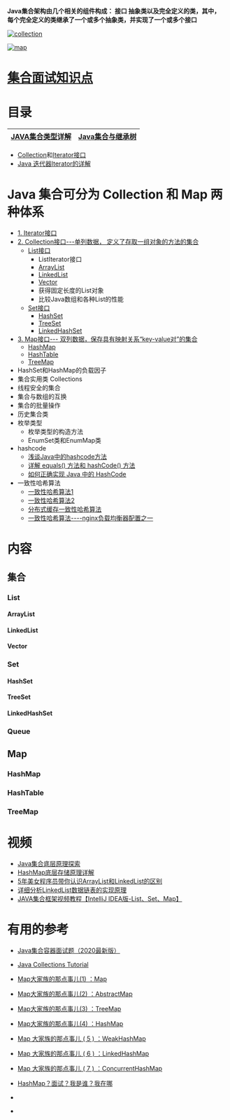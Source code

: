 **Java集合架构由几个相关的组件构成： 接口 抽象类以及完全定义的类，其中， 每个完全定义的类继承了一个或多个抽象类，并实现了一个或多个接口**

<a href="https://ibb.co/Sw3CQbq"><img src="https://i.ibb.co/zV4v8pK/collection.png" alt="collection" border="0"></a>

<a href="https://ibb.co/vdNjwBS"><img src="https://i.ibb.co/pKHL0PS/map.jpg" alt="map" border="0"></a>

# [集合面试知识点](https://github.com/stevenli91748/JAVA-Architecture/blob/master/Java%20fundamental/interview/%E5%AE%B9%E5%99%A8.md)

# 目录


[JAVA集合类型详解](https://www.cnblogs.com/hongwz/p/5755433.html)|[Java集合与继承树](https://blog.csdn.net/z710757293/article/details/103222000)|
---|---|


* [Collection](https://blog.csdn.net/qq924862077/article/details/48022135)和[Iterator接口](https://blog.csdn.net/weixin_39241397/article/details/79687789?depth_1-utm_source=distribute.pc_relevant.none-task-blog-BlogCommendFromBaidu-4&utm_source=distribute.pc_relevant.none-task-blog-BlogCommendFromBaidu-4)
* [Java 迭代器Iterator的详解](https://blog.csdn.net/qq_33642117/article/details/52039691)

# Java 集合可分为 Collection 和 Map 两种体系

* [1. Iterator接口]()
* [2. Collection接口---单列数据， 定义了存取一组对象的方法的集合]()
  * [List接口](#List接口)
    * ListIterator接口
    * [ArrayList](https://blog.csdn.net/GongchuangSu/article/details/51514389)
    * [LinkedList](#LinkedList)
    * [Vector](#Vector)
    * 获得固定长度的List对象
    * 比较Java数组和各种List的性能
  * [Set接口](#Set接口)
    * [HashSet](#HashSet)
    * [TreeSet](#TreeSet)
    * [LinkedHashSet](#LinkedHashSet)
* [3. Map接口--- 双列数据，保存具有映射关系“key-value对”的集合](https://blog.csdn.net/qq_29373285/article/details/81487594?depth_1-utm_source=distribute.pc_relevant.none-task-blog-BlogCommendFromBaidu-9&utm_source=distribute.pc_relevant.none-task-blog-BlogCommendFromBaidu-9)
  * [HashMap](https://blog.csdn.net/qq_30683329/article/details/80455779?depth_1-utm_source=distribute.pc_relevant.none-task-blog-BlogCommendFromBaidu-11&utm_source=distribute.pc_relevant.none-task-blog-BlogCommendFromBaidu-11)
  * [HashTable](https://blog.csdn.net/qq_30683329/article/details/80455779?depth_1-utm_source=distribute.pc_relevant.none-task-blog-BlogCommendFromBaidu-11&utm_source=distribute.pc_relevant.none-task-blog-BlogCommendFromBaidu-11)
  * [TreeMap](https://blog.csdn.net/qq_30683329/article/details/80455779?depth_1-utm_source=distribute.pc_relevant.none-task-blog-BlogCommendFromBaidu-11&utm_source=distribute.pc_relevant.none-task-blog-BlogCommendFromBaidu-11)
* HashSet和HashMap的负载因子
* 集合实用类 Collections
* 线程安全的集合
* 集合与数组的互换
* 集合的批量操作
* 历史集合类
* 枚举类型
  * 枚举类型的构造方法
  * EnumSet类和EnumMap类
* hashcode
  * [浅谈Java中的hashcode方法](http://www.importnew.com/18851.html)
  * [详解 equals() 方法和 hashCode() 方法](http://www.importnew.com/29154.html)
  * [如何正确实现 Java 中的 HashCode](http://www.importnew.com/26635.html)
* 一致性哈希算法
  * [一致性哈希算法1](https://www.cnblogs.com/color-my-life/p/5799903.html)
  * [一致性哈希算法2](https://www.cnblogs.com/lpfuture/p/5796398.html)
  * [分布式缓存一致性哈希算法](https://www.cnblogs.com/heapStark/p/8351368.html)
  * [一致性哈希算法----nginx负载均衡器配置之一](https://www.cnblogs.com/FengGeBlog/p/10615345.html)
  
# 内容
## 集合
### List
#### ArrayList
#### LinkedList
#### Vector
### Set
#### HashSet
#### TreeSet
#### LinkedHashSet
### Queue
## Map
### HashMap
### HashTable
### TreeMap

# 视频

   * [Java集合底层原理探索](https://www.bilibili.com/video/BV1nt411y78K/?spm_id_from=333.788.videocard.7)
   * [HashMap底层存储原理详解](https://www.bilibili.com/video/BV1QT4y1G7m9/?spm_id_from=333.788.videocard.3)
   * [5年美女程序员带你认识ArrayList和LinkedList的区别](https://www.bilibili.com/video/BV1k4411M7k3/?spm_id_from=333.788.videocard.13)
   * [详细分析LinkedList数据链表的实现原理](https://www.bilibili.com/video/BV1ZT4y1377x/?spm_id_from=333.788.videocard.6)  
   * [JAVA集合框架视频教程【IntelliJ IDEA版-List、Set、Map】](https://www.bilibili.com/video/BV1bE41127cK/?spm_id_from=333.788.videocard.14)
   
   

# 有用的参考
 * [Java集合容器面试题（2020最新版）](https://blog.csdn.net/ThinkWon/article/details/104588551)
 * [Java Collections Tutorial](http://tutorials.jenkov.com/java-collections/index.html)
 
 * [Map大家族的那点事儿(1) ：Map](http://www.importnew.com/29642.html)
 * [Map大家族的那点事儿(2) ：AbstractMap](http://www.importnew.com/29686.html)
 * [Map大家族的那点事儿(3) ：TreeMap](http://www.importnew.com/29713.html)
 * [Map大家族的那点事儿(4) ：HashMap](http://www.importnew.com/29724.html)
 * [Map 大家族的那点事儿 ( 5 ) ：WeakHashMap](http://www.importnew.com/29825.html)
 * [Map 大家族的那点事儿 ( 6 ) ：LinkedHashMap](http://www.importnew.com/29828.html)
 * [Map 大家族的那点事儿 ( 7 ) ：ConcurrentHashMap](http://www.importnew.com/29832.html)
 * [HashMap？面试？我是谁？我在哪](http://www.importnew.com/31278.html)
 

 * []()
 * []()

